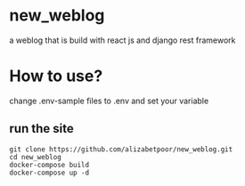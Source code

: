 # new_weblog
a weblog that is build with react js and django rest framework
# How to use?
change .env-sample files to .env and set your variable
## run the site
```
git clone https://github.com/alizabetpoor/new_weblog.git
cd new_weblog
docker-compose build
docker-compose up -d
```
